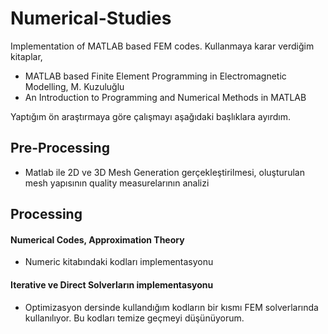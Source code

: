# Numerical-Studies
Implementation of MATLAB based FEM codes. 
Kullanmaya karar verdiğim kitaplar,
* MATLAB based Finite Element Programming in Electromagnetic Modelling, M. Kuzuluğlu
* An Introduction to Programming and Numerical Methods in MATLAB


Yaptığım ön araştırmaya göre çalışmayı aşağıdaki başlıklara ayırdım. 

## Pre-Processing
* Matlab ile 2D ve 3D Mesh Generation gerçekleştirilmesi, oluşturulan mesh yapısının quality measurelarının analizi 

## Processing

#### Numerical Codes, Approximation Theory
* Numeric kitabındaki kodları implementasyonu
#### Iterative ve Direct Solverların implementasyonu
* Optimizasyon dersinde kullandığım kodların bir kısmı FEM solverlarında kullanılıyor. Bu kodları temize geçmeyi düşünüyorum. 
